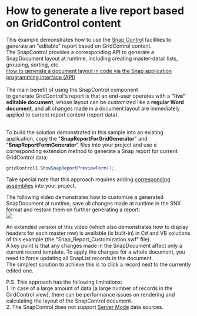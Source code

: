 # How to generate a live report based on GridControl content


<p>This example demonstrates how to use the <a href="https://documentation.devexpress.com/#WindowsForms/CustomDocument12387">Snap Control</a> facilities to generate an "editable" report based on GridControl content.<br />The SnapControl provides a corresponding API to generate a SnapDocument layout at runtime, including creating master-detail lists, grouping, sorting, etc. <br /><a href="https://www.devexpress.com/Support/Center/p/E4781">How to generate a document layout in code via the Snap application programming interface (API)</a><br /><br />The main benefit of using the SnapControl component to generate GridControl's report is that an end-user operates with a <strong>"live" editable document</strong>, whose layout can be customized like a <strong>regular Word document</strong>, and all changes made in a document layout are immediately applied to current report content (report data).</p>
<p><br />To build the solution demonstrated in this sample into an existing application, copy the "<strong>SnapReportForGridGenerator</strong>" and "<strong>SnapReportFormGenerator</strong>" files into your project and use a corresponding extension method to generate a Snap report for current GridControl data:</p>


```cs
gridControl1.ShowSnapReportPreviewForm();

```


<p>Take special note that this approach requires adding <a href="https://documentation.devexpress.com/#WindowsForms/CustomDocument12298">corresponding assemblies</a> into your project.</p>
<p>The following video demonstrates how to customize a generated SnapDocument at runtime, save all changes made at runtime in the SNX format and restore them on further generating a report:<br /><img src="https://raw.githubusercontent.com/DevExpress-Examples/how-to-generate-a-live-report-based-on-gridcontrol-content-t272175/15.1.5+/media/227b2b5a-3539-11e5-80bf-00155d62480c.png"></p>
<p>An extended version of this video (which also demonstrates how to display headers for each master row) is available (is built-in) in C# and VB solutions of this example (the "Snap_Report_Customization.swf" file).<br />A key point is that any changes made in the SnapDocument affect only a current record template. To apply the changes for a whole document, you need to force updating all SnapList records in the document. <br />The simplest solution to achieve this is to click a record next to the currently edited one.</p>
<p>P.S. This approach has the following limitations:<br />1. In case of a large amount of data (a large number of records in the GirdControl view), there can be performance issues on rendering and calculating the layout of the SnapControl document.<br />2. The SnapControl does not support <a href="https://documentation.devexpress.com/#WindowsForms/CustomDocument8398">Server Mode</a> data sources.</p>

<br/>


